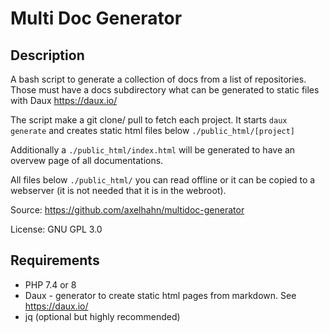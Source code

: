 # Multi Doc Generator #

## Description ##

A bash script to generate a collection of docs
from a list of repositories. Those must have a docs
subdirectory what can be generated to static files
with Daux <https://daux.io/>

The script make a git clone/ pull to fetch each project.
It starts `daux generate` and creates static html files
below `./public_html/[project]` 

Additionally a `./public_html/index.html` will be generated to have an overvew page of all documentations.

All files below `./public_html/` you can read offline or it can be copied to a webserver (it is not needed that it is in the webroot).

Source: https://github.com/axelhahn/multidoc-generator

License: GNU GPL 3.0

## Requirements ##

* PHP 7.4 or 8
* Daux - generator to create static html pages from markdown. See <https://daux.io/>
* jq (optional but highly recommended)